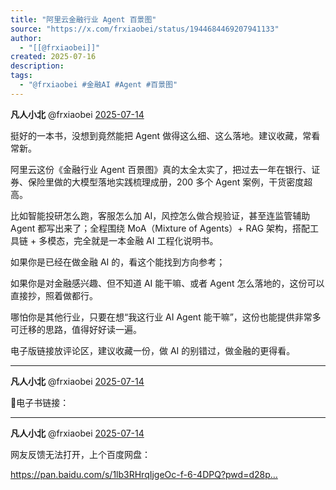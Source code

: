 ```yaml
---
title: "阿里云金融行业 Agent 百景图"
source: "https://x.com/frxiaobei/status/1944684469207941133"
author:
  - "[[@frxiaobei]]"
created: 2025-07-16
description:
tags:
  - "@frxiaobei #金融AI #Agent #百景图"
---
```

**凡人小北** @frxiaobei [2025-07-14](https://x.com/frxiaobei/status/1944684469207941133)

挺好的一本书，没想到竟然能把 Agent 做得这么细、这么落地。建议收藏，常看常新。

阿里云这份《金融行业 Agent 百景图》真的太全太实了，把过去一年在银行、证券、保险里做的大模型落地实践梳理成册，200 多个 Agent 案例，干货密度超高。

比如智能投研怎么跑，客服怎么加 AI，风控怎么做合规验证，甚至连监管辅助 Agent 都写出来了；全程围绕 MoA（Mixture of Agents）+ RAG 架构，搭配工具链 + 多模态，完全就是一本金融 AI 工程化说明书。

如果你是已经在做金融 AI 的，看这个能找到方向参考；

如果你是对金融感兴趣、但不知道 AI 能干嘛、或者 Agent 怎么落地的，这份可以直接抄，照着做都行。

哪怕你是其他行业，只要在想“我这行业 AI Agent 能干嘛”，这份也能提供非常多可迁移的思路，值得好好读一遍。

电子版链接放评论区，建议收藏一份，做 AI 的别错过，做金融的更得看。

---

**凡人小北** @frxiaobei [2025-07-14](https://x.com/frxiaobei/status/1944684559884550608)

🔗电子书链接：

---

**凡人小北** @frxiaobei [2025-07-14](https://x.com/frxiaobei/status/1944776698978812135)

网友反馈无法打开，上个百度网盘：

https://pan.baidu.com/s/1lb3RHrqIjgeOc-f-6-4DPQ?pwd=d28p…